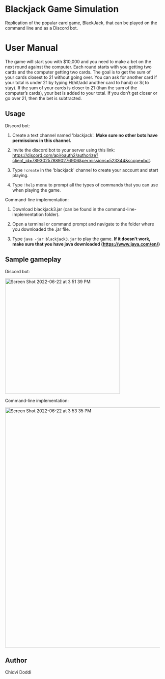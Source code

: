 # Blackjack Game Simulation
Replication of the popular card game, BlackJack, that can be played on the command line and as a Discord bot.

# User Manual
The game will start you with $10,000 and you need to make a bet on the next round against the computer. Each round starts with you getting two cards and the computer getting two cards. The goal is to get the sum of your cards closest to 21 without going over. You can ask for another card if your total is under 21 by typing H(hit/add another card to hand) or S( to stay). If the sum of your cards is closer to 21 (than the sum of the computer’s cards), your bet is added to your total. If you don’t get closer or go over 21, then the bet is subtracted.

## Usage
Discord bot:
1. Create a text channel named 'blackjack'. **Make sure no other bots have permissions in this channel.**

2. Invite the discord bot to your server using this link: https://discord.com/api/oauth2/authorize?client_id=789302578890276906&permissions=523344&scope=bot.

3. Type ```!create``` in the 'blackjack' channel to create your account and start playing.

4. Type ```!help``` menu to prompt all the types of commands that you can use when playing the game.

Command-line implementation:
1. Download blackjack3.jar (can be found in the command-line-implementation folder).

2. Open a terminal or command prompt and navigate to the folder where you downloaded the .jar file.

2. Type ```java -jar blackjack3.jar``` to play the game. **If it doesn't work, make sure that you have java downloaded (https://www.java.com/en/)**

## Sample gameplay
Discord bot:

<img width="374" alt="Screen Shot 2022-06-22 at 3 51 39 PM" src="https://user-images.githubusercontent.com/45871604/175168939-ae08f77a-79c1-4000-8442-3299756b5b33.png">

Command-line implementation:

<img width="779" alt="Screen Shot 2022-06-22 at 3 53 35 PM" src="https://user-images.githubusercontent.com/45871604/175169597-c468e7f3-1307-4af2-a59c-440c19080f80.png">

## Author
Chidvi Doddi

